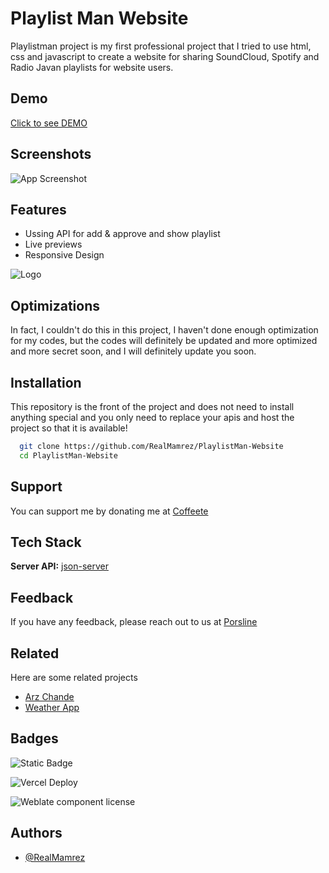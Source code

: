 
# Playlist Man Website

Playlistman project is my first professional project that I tried to use html, css and javascript to create a website for sharing SoundCloud, Spotify and Radio Javan playlists for website users.

## Demo

[Click to see DEMO](https://playlistman.ir)


## Screenshots

![App Screenshot](https://i.ibb.co/GvRpP78/screencapture-playlistman-ir-2024-10-06-13-10-32.png)


## Features

- Ussing API for add & approve and show playlist
- Live previews
- Responsive Design


![Logo](https://i.ibb.co/bLyGzmR/Logo-copy.png)


## Optimizations

In fact, I couldn't do this in this project, I haven't done enough optimization for my codes, but the codes will definitely be updated and more optimized and more secret soon, and I will definitely update you soon.


## Installation

This repository is the front of the project and does not need to install anything special and you only need to replace your apis and host the project so that it is available!

```bash
  git clone https://github.com/RealMamrez/PlaylistMan-Website
  cd PlaylistMan-Website
```
    
## Support

You can support me by donating me at [Coffeete](https://www.coffeete.ir/mamrez)

## Tech Stack

**Server API:** [json-server](https://www.npmjs.com/package/json-server)



## Feedback

If you have any feedback, please reach out to us at [Porsline](https://survey.porsline.ir/s/g3vT8quS)



## Related

Here are some related projects

- [Arz Chande](https://github.com/RealMamrez/arz-Chand-Website)
- [Weather App](https://github.com/RealMamrez/Weather-App)


## Badges

![Static Badge](https://img.shields.io/badge/Version-0.1.2%20beta-blue?style=for-the-badge)

![Vercel Deploy](https://deploy-badge.vercel.app/vercel/playlist-man-website?style=for-the-badge&logo=github&name=Playlist+Man)

![Weblate component license](https://img.shields.io/weblate/l/godot-engine/godot?color=brightgreen)



## Authors

- [@RealMamrez](https://www.github.com/RealMamrez)

